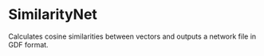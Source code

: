 # SimilarityNet
Calculates cosine similarities between vectors and outputs a network file in GDF format.
